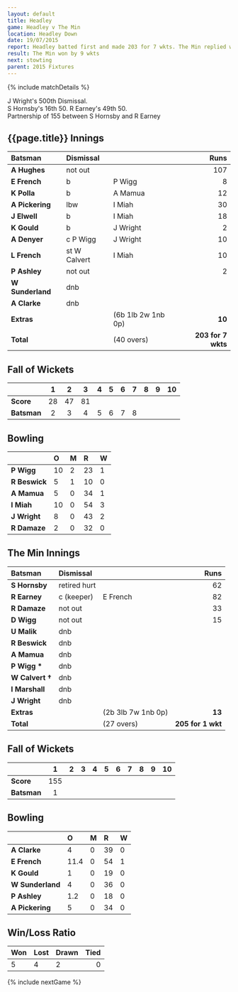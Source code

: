 ```yaml
---
layout: default
title: Headley
game: Headley v The Min
location: Headley Down
date: 19/07/2015
report: Headley batted first and made 203 for 7 wkts. The Min replied with 205 for 1 wkt
result: The Min won by 9 wkts
next: stowting
parent: 2015 Fixtures
---
```


{% include matchDetails %}

J Wright's 500th Dismissal.<br />
S Hornsby's 16th 50. R Earney's 49th 50.<br />
Partnership of 155 between S Hornsby and R Earney

## {{page.title}} Innings

| Batsman | Dismissal |  | Runs |
|:---|:---|---|---:|
| **A Hughes** | not out |  | 107 |
| **E French** | b | P Wigg | 8 |
| **K Polla** | b | A Mamua | 12 |
| **A Pickering** | lbw | I Miah | 30 |
| **J Elwell** | b | I Miah | 18 |
| **K Gould** | b | J Wright | 2 |
| **A Denyer** | c P Wigg | J Wright | 10 |
| **L French** | st W Calvert | I Miah | 10 |
| **P Ashley** | not out |  | 2 |
| **W Sunderland** | dnb |  |  |
| **A Clarke** | dnb |  |  |
| **Extras** | | (6b 1lb 2w 1nb 0p) | **10** |
| **Total** | | (40 overs) | **203 for 7 wkts** |

## Fall of Wickets

| | 1 | 2 | 3 | 4 | 5 | 6 | 7 | 8 | 9 | 10 |
|---|:---:|:---:|:---:|:---:|:---:|:---:|:---:|:---:|:---:|:---:|
| **Score** | 28 | 47 | 81 |  |  |  |  |  |  |  |
| **Batsman** | 2 | 3 | 4 | 5 | 6 | 7 | 8 |  |  |  |

## Bowling

| | O | M | R | W |
|---|:---|:---|:---|:---|
| **P Wigg** | 10 | 2 | 23 | 1 |
| **R Beswick** | 5 | 1 | 10 | 0 |
| **A Mamua** | 5 | 0 | 34 | 1 |
| **I Miah** | 10 | 0 | 54 | 3 |
| **J Wright** | 8 | 0 | 43 | 2 |
| **R Damaze** | 2 | 0 | 32 | 0 |

## The Min Innings

| Batsman | Dismissal |  | Runs |
|:---|:---|---|---:|
| **S Hornsby** | retired hurt |  | 62 |
| **R Earney** | c (keeper) | E French | 82 |
| **R Damaze** | not out |  | 33 |
| **D Wigg** | not out |  | 15 |
| **U Malik** | dnb |  |  |
| **R Beswick** | dnb |  |  |
| **A Mamua** | dnb |  |  |
| **P Wigg &#42;** | dnb |  |  |
| **W Calvert &#8224;** | dnb |  |  |
| **I Marshall** | dnb |  |  |
| **J Wright** | dnb |  |  |
| **Extras** | | (2b 3lb 7w 1nb 0p) | **13** |
| **Total** | | (27 overs) | **205 for 1 wkt** |

## Fall of Wickets

| | 1 | 2 | 3 | 4 | 5 | 6 | 7 | 8 | 9 | 10 |
|---|:---:|:---:|:---:|:---:|:---:|:---:|:---:|:---:|:---:|:---:|
| **Score** | 155 |  |  |  |  |  |  |  |  |  |
| **Batsman** | 1 |  |  |  |  |  |  |  |  |  |

## Bowling

| | O | M | R | W |
|---|:---|:---|:---|:---|
| **A Clarke** | 4 | 0 | 39 | 0 |
| **E French** | 11.4 | 0 | 54 | 1 |
| **K Gould** | 1 | 0 | 19 | 0 |
| **W Sunderland** | 4 | 0 | 36 | 0 |
| **P Ashley** | 1.2 | 0 | 18 | 0 |
| **A Pickering** | 5 | 0 | 34 | 0 |

## Win/Loss Ratio

| Won | Lost | Drawn | Tied |
|:---|:---|:---|---:|
| 5 | 4 | 2 | 0 |

{% include nextGame %}